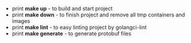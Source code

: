 - print **make up** - to build and start project
- print **make down** - to finish project and remove all tmp containers and images
- print **make lint** - to easy linting project by golangci-lint
- print **make generate** - to generate protobuf files
